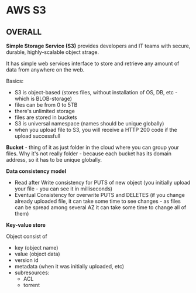 # AWS S3

## OVERALL

**Simple Storage Service (S3)** provides developers and IT teams with secure, durable, highly-scalable object strage.

It has simple web services interface to store and retrieve any amount of data from anywhere on the web.

Basics:
  - S3 is object-based (stores files, without installation of OS, DB, etc - which is BLOB-storage)
  - files can be from 0 to 5TB
  - there's unlimited storage
  - files are stored in buckets
  - S3 is universal namespace (names should be unique globally)
  - when you upload file to S3, you will receive a HTTP 200 code if the upload successfull
  
  
  **Bucket** - thing of it as just folder in the cloud where you can group your files.
  Why it's not really folder - because each bucket has its domain address, so it has to be unique globally.



**Data consistency model**

  - Read after Write consistency for PUTS of new object (you initially upload your file - you can see it in milliseconds)
  - Eventual Consistency for overwrite PUTS and DELETES (if you change already uploaded file, it can take some time to see changes - as files can be spread among several AZ it can take some time to change all of them)


**Key-value store**

Object consist of
  
  - key (object name)
  - value (object data)
  - version id
  - metadata (when it was initially uploaded, etc)
  - subresources:
    - ACL
    - torrent









































